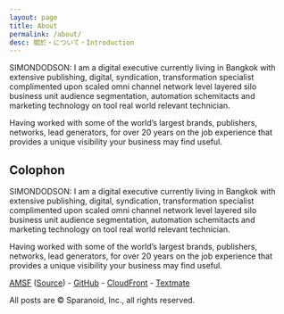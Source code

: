 ```yaml
---
layout: page
title: About
permalink: /about/
desc: 關於・について・Introduction
---
```


SIMONDODSON: I am a digital executive currently living in Bangkok with extensive publishing, digital,  syndication, transformation specialist complimented upon scaled omni channel network level layered silo business unit audience segmentation, automation schemitacts and marketing technology on tool real world relevant technician.

Having worked with some of the world’s largest brands, publishers, networks, lead generators, for over 20 years on the job experience that provides a unique visibility your business may find useful.

## Colophon
SIMONDODSON: I am a digital executive currently living in Bangkok with extensive publishing, digital,  syndication, transformation specialist complimented upon scaled omni channel network level layered silo business unit audience segmentation, automation schemitacts and marketing technology on tool real world relevant technician.

Having worked with some of the world’s largest brands, publishers, networks, lead generators, for over 20 years on the job experience that provides a unique visibility your business may find useful.

[<abbr title="Almace Scaffolding">AMSF</abbr>](https://sparanoid.com/lab/amsf/) ([Source](https://github.com/sparanoid/sparanoid.com)) -
[GitHub](https://github.com/) -
[CloudFront](https://aws.amazon.com/cloudfront/) -
[Textmate](https://macromates.com/)

All posts are &copy; Sparanoid, Inc., all rights reserved.
